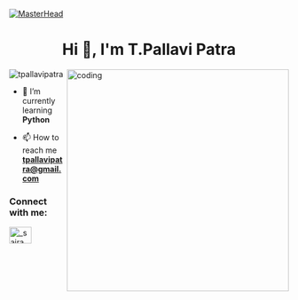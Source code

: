 [![MasterHead](https://1.bp.blogspot.com/-7A4WynwLsMw/XbBpCXG8fHI/AAAAAAAAMt4/uOa1bpLskYgrwGbllhSu2SDj_Mig8SXJQCLcBGAsYHQ/s1600/2000_600px.gif)](https://tpallavipatra.io)
<h1 align="center">Hi 👋, I'm T.Pallavi Patra</h1>
<img align="right" alt="coding" width="400" src="https://cdn.dribbble.com/users/17707/screenshots/2413754/rrr.gif">
<p align="left"> <img src="https://komarev.com/ghpvc/?username=tpallavipatra&label=Profile%20views&color=0e75b6&style=flat" alt="tpallavipatra" /> </p>

- 🌱 I’m currently learning **Python**

- 📫 How to reach me **tpallavipatra@gmail.com**

<h3 align="left">Connect with me:</h3>
<p align="left">
<a href="https://instagram.com/_saira_pallavi" target="blank"><img align="center" src="https://raw.githubusercontent.com/rahuldkjain/github-profile-readme-generator/master/src/images/icons/Social/instagram.svg" alt="_saira_pallavi" height="30" width="40" /></a>
</p>
